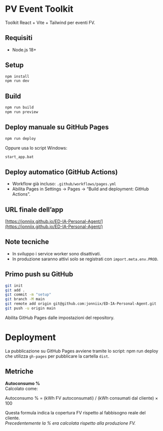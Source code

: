 # PV Event Toolkit

Toolkit React + Vite + Tailwind per eventi FV.

## Requisiti

- Node.js 18+

## Setup

```sh
npm install
npm run dev
```

## Build

```sh
npm run build
npm run preview
```

## Deploy manuale su GitHub Pages

```sh
npm run deploy
```

Oppure usa lo script Windows:

```sh
start_app.bat
```

## Deploy automatico (GitHub Actions)

- Workflow già incluso: `.github/workflows/pages.yml`
- Abilita Pages in Settings → Pages → “Build and deployment: GitHub Actions”.

## URL finale dell’app

[https://jonniix.github.io/ED-IA-Personal-Agent/](https://jonniix.github.io/ED-IA-Personal-Agent/) <!-- Aggiorna con GITHUB_USERNAME e REPO_NAME -->

## Note tecniche

- In sviluppo i service worker sono disattivati.
- In produzione saranno attivi solo se registrati con `import.meta.env.PROD`.

## Primo push su GitHub

```sh
git init
git add .
git commit -m "setup"
git branch -M main
git remote add origin git@github.com:jonniix/ED-IA-Personal-Agent.git
git push -u origin main
```

Abilita GitHub Pages dalle impostazioni del repository.

# Deployment
La pubblicazione su GitHub Pages avviene tramite lo script:
npm run deploy
che utilizza `gh-pages` per pubblicare la cartella `dist`.

## Metriche

**Autoconsumo %**  
Calcolato come:

Autoconsumo % = (kWh FV autoconsumati) / (kWh consumati dal cliente) × 100

Questa formula indica la copertura FV rispetto al fabbisogno reale del cliente.  
_Precedentemente la % era calcolata rispetto alla produzione FV._
